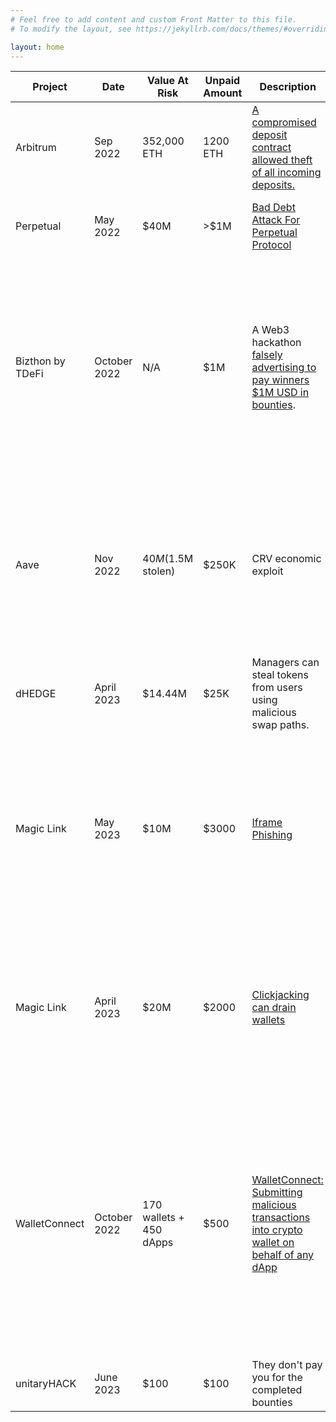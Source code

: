 ```yaml
---
# Feel free to add content and custom Front Matter to this file.
# To modify the layout, see https://jekyllrb.com/docs/themes/#overriding-theme-defaults

layout: home
---
```


| Project       | Date         | Value At Risk           | Unpaid Amount | Description                                                                                                                                                                                                                                          | Details                                                                                                                                                                                                                                                                                                                                                                                                                                                                                                                                                                                                                                                                                                                                                  |
| ------------- | ------------ | ----------------------- | ------------- | ---------------------------------------------------------------------------------------------------------------------------------------------------------------------------------------------------------------------------------------------------- | -------------------------------------------------------------------------------------------------------------------------------------------------------------------------------------------------------------------------------------------------------------------------------------------------------------------------------------------------------------------------------------------------------------------------------------------------------------------------------------------------------------------------------------------------------------------------------------------------------------------------------------------------------------------------------------------------------------------------------------------------------- |
| Arbitrum      | Sep 2022     | 352,000 ETH             | 1200 ETH      | [A compromised deposit contract allowed theft of all incoming deposits.](https://medium.com/@0xriptide/hackers-in-arbitrums-inbox-ca23272641a2)                                                                                                      | The largest deposit during bug bounty negotiation was 351,803 ETH. The max bounty for a critical vulnerability was advertised as $2mm. The white hat was only awarded 25% of the max bounty (400 ETH).                                                                                                                                                                                                                                                                                                                                                                                                                                                                                                                                                   |
| Perpetual          | May 2022     | $40M               | >$1M         | [Bad Debt Attack For Perpetual Protocol](https://securitybandit.com/2023/02/07/bad-debt-attack-for-perpetual-protocol/) |     Perpetual claimed that since the attack must be performed across multiple blocks and there were high capital requirements the likelihood of an attack was "low" despite $40M being at risk.                                                                                                                                                                                                                                               |
|   Bizthon by TDeFi         |    October 2022          |           N/A           |     $1M     |   A Web3 hackathon [falsely advertising to pay winners $1M USD in bounties](https://x.com/TDe_Fi/status/1508396606722539520?s=20). |   TDeFi, the parent company, created BizThon to lure hackathon participants to relinquish 7.5% equity of their businesses for $0 cash investment (dilutive capital). In both the marketing and terms for Bizthon, it includes claims that hackathon winners would be paid bounties (non-dilutive capital) from a prize pot of $1M USD. Winners/finalists did not recieve bounties after completing the hackathon but were instead propositioned to trade business equity for $0. Furthermore, there were no reimbursements for travel and lodging to pitch on the TDeFi stage at GITEX in Dubai. Tread with caution. |
| Aave          | Nov 2022     | $40M ($1.5M stolen)     | $250K         | CRV economic exploit                                                                                                                                                                                                                                 | An attacker targeted Aave's treasury using an economic exploit of CRV borrowing/lending on the protocol. The white hat showed Aave the wallet, the attack path, and how to stop it days before the attack occurred. Over $40m was at risk. [$1.5m was actually taken from the exploit, which was stopped midway by private individuals leading a short squeeze.](https://cointelegraph.com/news/aave-purchases-2-7m-crv-to-clear-bad-debt-following-failed-eisenberg-attack) Aave paid no bug bounty.                                                                                                                                                                                                                                                    |
| dHEDGE        | April 2023   | $14.44M                 | $25K          | Managers can steal tokens from users using malicious swap paths.                                                                                                                                                                                     | [dHEDGE responded that the issue is "well-known" and that it is impossible to fix. They did not fix the issue and paid $500 for "goodwill".](https://mirror.xyz/0x6746Cae57DA75D77137f7749582f511B4d9f866c/fU6YVrXulTL5z5qMraVTDJmnUiPP8NH17XGzDJLvq1k)                                                                                                                                                                                                                                                                                                                                                                                                                                                                                        |
| Magic Link    | May 2023     | $10M                    | $3000         | [Iframe Phishing](https://twitter.com/NanakNihal/status/1684301807885996033)                                                                                                                                                                         | Magic Link claims their wallet to be unphishable. Yet it was found to be vulnerable to iframe phishing. Magic Link ignored the vulnerability after eight reminders over a month-long period until it began receiving public scrutiny about the presence of a potential unknown vulnerability. The whitehat suggested a payment of more than $3000 and Magic Link ignored the hacker, paid nothing, and publicly announced its patch as a "new security feature" and their "investment in security" rather than an unpaid whitehat's finding.                                                                                                                                              |
| Magic Link    | April 2023   | $20M                    | $2000         | [Clickjacking can drain wallets](https://twitter.com/NanakNihal/status/1684301807885996033)                                                                                                                                                          | All user funds, which are here estimated to be above $20M, were at risk, with minimal user interaction needed to steal them. Magic Link's max bounty is $3000. Magic Link paid $1000, falsely claiming it is not critical because it needs a dashboard misconfiguration or XSS to be exploited. Magic Link refused to coordinate a timeline to fix it for months until this issue received more public scrutiny; at that point, they fixed it in days.                                                                                                                                                                                                                                                                                |
| WalletConnect | October 2022 | 170 wallets + 450 dApps | $500          | [WalletConnect: Submitting malicious transactions into crypto wallet on behalf of any dApp](https://shabarkin.notion.site/WalletConnect-Submitting-malicious-transactions-into-crypto-wallet-on-behalf-of-any-dApp-a317f7f9f0a6459c8525bef71977f540) | The WalletConnect team was informed about issues on 2022-10-21. During the period from 2022-10-21 to 2022-11-15, the whitehat attempted to offer help and asked for status updates. When the whitehat stated that they would disclose the report according to the policy of report responsibility disclosure (90 days window), they instantly replied that the findings were well-known facts and should be explicitly mentioned in their documentation. Furthermore, they did not allow disclosing the findings due to their self-written security policies. The whitehat then explained the process of public vulnerability submission (for example https://about.google/appsecurity/) and set a deadline of 2023-01-21, but was ignored. |
| unitaryHACK   | June 2023    | $100                    | $100          | They don't pay you for the completed bounties                                                                                                                                                                                                        | [unitaryHACK stopped responding to the emails asking for the payment to be made.](https://unitaryhack.dev/hackers/rum1887/) |
